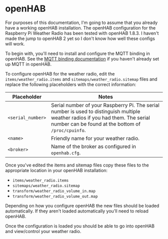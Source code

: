 # openHAB

For purposes of this documentation, I'm going to assume that you
already have a working openHAB installation.  The openHAB
configuration for the Raspberry Pi Weather Radio has been tested with
openHAB 1.8.3.  I haven't made the jump to openHAB 2 yet so I don't know
how well these configs will work.

To begin with, you'll need to install and configure the MQTT binding
in openHAB.  See the [MQTT binding documentation](https://github.com/openhab/openhab/wiki/MQTT-Binding)
if you haven't already set up MQTT in openHAB.

To configure openHAB for the weather radio, edit the
`items/weather_radio.items` and `sitemaps/weather_radio.sitemap` files
and replace the following placeholders with the correct information:

Placeholder | Notes
----------- | -----
`<serial_number>` | Serial number of your Raspberry Pi. The serial number is used to distinguish multiple weather radios if you had them. The serial number can be found at the bottom of `/proc/cpuinfo`.
`<name>` | Friendly name for your weather radio.
`<broker>` | Name of the broker as configured in `openhab.cfg`.

Once you've edited the items and sitemap files copy these files to
the appropriate location in your openHAB installation:

* `items/weather_radio.items`
* `sitemaps/weather_radio.sitemap`
* `transform/weather_radio_volume_in.map`
* `transform/weather_radio_volume_out.map`

Depending on how you configure openHAB the new files should be loaded
automatically. If they aren't loaded automatically you'll need to
reload openHAB.

Once the configuration is loaded you should be able to go into openHAB
and view/control your weather radio.
